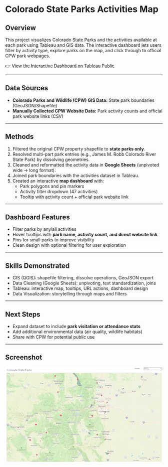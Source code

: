 # Colorado State Parks Activities Map

## Overview
This project visualizes Colorado State Parks and the activities available at each park using Tableau and GIS data. The interactive dashboard lets users filter by activity type, explore parks on the map, and click through to official CPW park webpages.

👉 [View the Interactive Dashboard on Tableau Public](https://public.tableau.com/shared/6T2XNWRG3?:display_count=n&:origin=viz_share_link)

---

## Data Sources
- **Colorado Parks and Wildlife (CPW) GIS Data:** State park boundaries (GeoJSON/Shapefile)
- **Manually Collected CPW Website Data:** Park activity counts and official park website links (CSV)

---

## Methods
1. Filtered the original CPW property shapefile to **state parks only**.
2. Resolved multi-part park entries (e.g., James M. Robb Colorado River State Park) by dissolving geometries.
3. Cleaned and reformatted the activity data in **Google Sheets** (unpivoted wide → long format).
4. Joined park boundaries with the activities dataset in Tableau.
5. Created an interactive **map dashboard** with:
   - Park polygons and pin markers
   - Activity filter dropdown (47 activities)
   - Tooltip with activity count + official park website link

---

## Dashboard Features
- Filter parks by any/all activities  
- Hover tooltips with **park name, activity count, and direct website link**  
- Pins for small parks to improve visibility  
- Clean design with optional filtering for user exploration  

---

## Skills Demonstrated
- GIS (QGIS): shapefile filtering, dissolve operations, GeoJSON export  
- Data Cleaning (Google Sheets): unpivoting, text standardization, joins  
- Tableau: interactive map, tooltips, URL actions, dashboard design  
- Data Visualization: storytelling through maps and filters  

---

## Next Steps
- Expand dataset to include **park visitation or attendance stats**  
- Add additional environmental data (air quality, wildlife habitats)  
- Share with CPW for potential public use

---

## Screenshot
![Dashboard Screenshot](./dashboard_preview.png)
